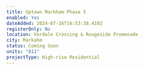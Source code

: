 ```yaml
---
title: Uptown Markham Phase 5
enabled: Yes
dateAdded: 2024-07-16T16:53:38.410Z
registerOnly: No
location: Verdale Crossing & Rougeside Promenade
city: Markahm
status: Coming Soon
units: "811"
projectType: High-rise Residential
---
```

